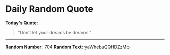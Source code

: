 # Daily Random Quote

**Today's Quote:**
> "Don’t let your dreams be dreams."

---

**Random Number:** 704
**Random Text:** yaWhebuQQHDZzMp
